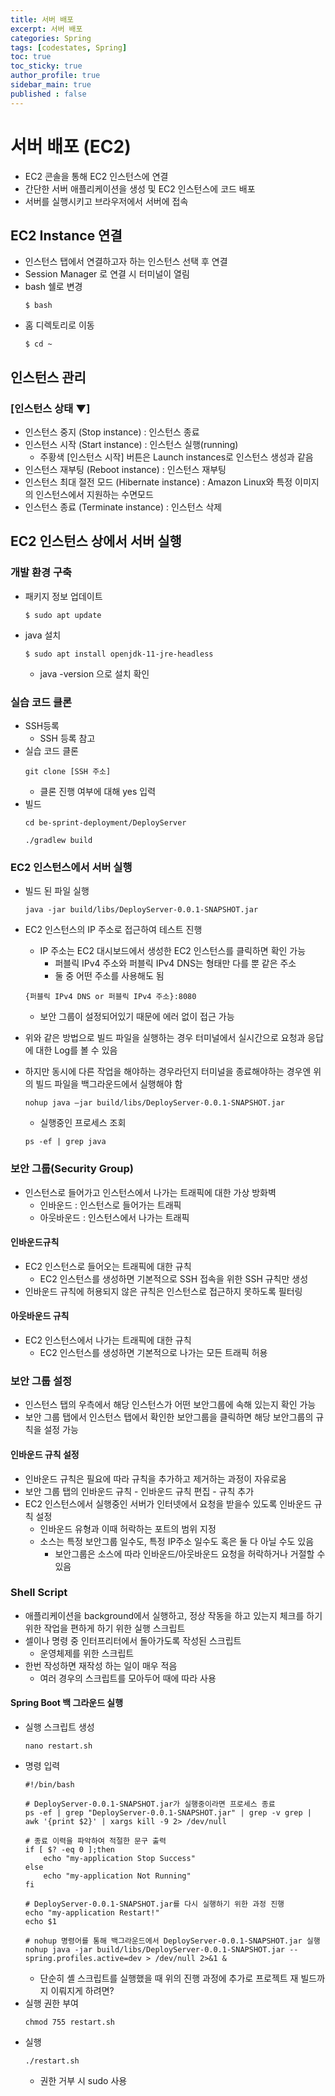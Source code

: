 ```yaml
---
title: 서버 배포
excerpt: 서버 배포
categories: Spring
tags: [codestates, Spring]
toc: true
toc_sticky: true
author_profile: true
sidebar_main: true
published : false
---
```

# 서버 배포 (EC2)
- EC2 콘솔을 통해 EC2 인스턴스에 연결
- 간단한 서버 애플리케이션을 생성 및 EC2 인스턴스에 코드 배포
- 서버를 실행시키고 브라우저에서 서버에 접속

## EC2 Instance 연결
- 인스턴스 탭에서 연결하고자 하는 인스턴스 선택 후 연결 
- Session Manager 로 연결 시 터미널이 열림
- bash 쉘로 변경
   ```
   $ bash
   ```
- 홈 디렉토리로 이동
   ```
   $ cd ~
   ```

## 인스턴스 관리
### [인스턴스 상태 ▼]
- 인스턴스 중지 (Stop instance) : 인스턴스 종료
- 인스턴스 시작 (Start instance) : 인스턴스 실행(running)
  - 주황색 [인스턴스 시작] 버튼은 Launch instances로 인스턴스 생성과 같음
- 인스턴스 재부팅 (Reboot instance) : 인스턴스 재부팅
- 인스턴스 최대 절전 모드 (Hibernate instance) : Amazon Linux와 특정 이미지의 인스턴스에서 지원하는 수면모드
- 인스턴스 종료 (Terminate instance) : 인스턴스 삭제

## EC2 인스턴스 상에서 서버 실행
### 개발 환경 구축
- 패키지 정보 업데이트
  ```
  $ sudo apt update
  ```
- java 설치
  ```
  $ sudo apt install openjdk-11-jre-headless
  ```
  -  java -version 으로 설치 확인

### 실습 코드 클론
- SSH등록
  - SSH 등록 참고
- 실습 코드 클론
  ```
  git clone [SSH 주소]
  ```
  - 클론 진행 여부에 대해 yes 입력
- 빌드 
  ```
  cd be-sprint-deployment/DeployServer
  ```
  ```
  ./gradlew build
  ```

### EC2 인스턴스에서 서버 실행
- 빌드 된 파일 실행
  ```
  java -jar build/libs/DeployServer-0.0.1-SNAPSHOT.jar
  ```
- EC2 인스턴스의 IP 주소로 접근하여 테스트 진행
  - IP 주소는 EC2 대시보드에서 생성한 EC2 인스턴스를 클릭하면 확인 가능
    - 퍼블릭 IPv4 주소와 퍼블릭 IPv4 DNS는 형태만 다를 뿐 같은 주소
    - 둘 중 어떤 주소를 사용해도 됨
  ```
  {퍼블릭 IPv4 DNS or 퍼블릭 IPv4 주소}:8080
  ```
  - 보안 그룹이 설정되어있기 때문에 에러 없이 접근 가능

- 위와 같은 방법으로 빌드 파일을 실행하는 경우 터미널에서 실시간으로 요청과 응답에 대한 Log를 볼 수 있음
- 하지만 동시에 다른 작업을 해야하는 경우라던지 터미널을 종료해야하는 경우엔 위의 빌드 파일을 백그라운드에서 실행해야 함
  ```
  nohup java –jar build/libs/DeployServer-0.0.1-SNAPSHOT.jar
  ```
  - 실행중인 프로세스 조회 
  ```
  ps -ef | grep java
  ```

### 보안 그룹(Security Group)
- 인스턴스로 들어가고 인스턴스에서 나가는 트래픽에 대한 가상 방화벽
  - 인바운드 : 인스턴스로 들어가는 트래픽
  - 아웃바운드 : 인스턴스에서 나가는 트래픽

#### 인바운드규칙
- EC2 인스턴스로 들어오는 트래픽에 대한 규칙
  - EC2 인스턴스를 생성하면 기본적으로 SSH 접속을 위한 SSH 규칙만 생성
- 인바운드 규칙에 허용되지 않은 규칙은 인스턴스로 접근하지 못하도록 필터링 

#### 아웃바운드 규칙
- EC2 인스턴스에서 나가는 트래픽에 대한 규칙
  - EC2 인스턴스를 생성하면 기본적으로 나가는 모든 트래픽 허용

### 보안 그룹 설정
- 인스턴스 탭의 우측에서 해당 인스턴스가 어떤 보안그룹에 속해 있는지 확인 가능
- 보안 그룹 탭에서 인스턴스 탭에서 확인한 보안그룹을 클릭하면 해당 보안그룹의 규칙을 설정 가능

#### 인바운드 규칙 설정
- 인바운드 규칙은 필요에 따라 규칙을 추가하고 제거하는 과정이 자유로움
- 보안 그룹 탭의 인바운드 규칙 - 인바운드 규칙 편집 - 규칙 추가
- EC2 인스턴스에서 실행중인 서버가 인터넷에서 요청을 받을수 있도록 인바운드 규칙 설정
  - 인바운드 유형과 이때 허락하는 포트의 범위 지정
  - 소스는 특정 보안그룹 일수도, 특정 IP주소 일수도 혹은 둘 다 아닐 수도 있음
    - 보안그룹은 소스에 따라 인바운드/아웃바운드 요청을 허락하거나 거절할 수 있음

### Shell Script
- 애플리케이션을 background에서 실행하고, 정상 작동을 하고 있는지 체크를 하기 위한 작업을 편하게 하기 위한 실행 스크립트
- 셀이나 명령 중 인터프리터에서 돌아가도록 작성된 스크립트 
  - 운영체제를 위한 스크립트
- 한번 작성하면 재작성 하는 일이 매우 적음
  - 여러 경우의 스크립트를 모아두어 때에 따라 사용

#### Spring Boot 백 그라운드 실행
- 실행 스크립트 생성
  ```
  nano restart.sh
  ```
- 명령 입력
  ```
  #!/bin/bash

  # DeployServer-0.0.1-SNAPSHOT.jar가 실행중이라면 프로세스 종료
  ps -ef | grep "DeployServer-0.0.1-SNAPSHOT.jar" | grep -v grep | awk '{print $2}' | xargs kill -9 2> /dev/null

  # 종료 이력을 파악하여 적절한 문구 출력
  if [ $? -eq 0 ];then
      echo "my-application Stop Success"
  else
      echo "my-application Not Running"
  fi

  # DeployServer-0.0.1-SNAPSHOT.jar를 다시 실행하기 위한 과정 진행
  echo "my-application Restart!"
  echo $1

  # nohup 명령어를 통해 백그라운드에서 DeployServer-0.0.1-SNAPSHOT.jar 실행
  nohup java -jar build/libs/DeployServer-0.0.1-SNAPSHOT.jar --spring.profiles.active=dev > /dev/null 2>&1 &
  ```
  - 단순히 셸 스크립트를 실행했을 때 위의 진행 과정에 추가로 프로젝트 재 빌드까지 이뤄지게 하려면?
- 실행 권한 부여
  ```
  chmod 755 restart.sh
  ```
- 실행
  ```
  ./restart.sh
  ```
  - 권한 거부 시 sudo 사용
    



